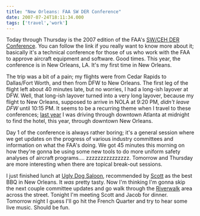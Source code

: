 ```yaml
---
title: "New Orleans: FAA SW DER Conference"
date: 2007-07-24T18:11:34.000
tags: ['travel','work']
---
```


Today through Thursday is the 2007 edition of the FAA's [SW/CEH DER Conference](http://www.faa.gov/aircraft/air_cert/design_approvals/air_software/conference/). You can follow the link if you really want to know more about it; basically it's a technical conference for those of us who work with the FAA to approve aircraft equipment and software. Good times. This year, the conference is in New Orleans, LA. It's my first time in New Orleans.

The trip was a bit of a pain; my flights were from Cedar Rapids to Dallas/Fort Worth, and then from DFW to New Orleans. The first leg of the flight left about 40 minutes late, but no worries, I had a long-ish layover at DFW. Well, that long-ish layover turned into a very long layover, because my flight to New Orleans, supposed to arrive in NOLA at 9:20 PM, _didn't leave DFW_ until 10:15 PM. It seems to be a recurring theme when I travel to these conferences; [last year](/06/06/atlanta-impressions/) I was driving through downtown Atlanta at midnight to find the hotel, this year, through downtown New Orleans.

Day 1 of the conference is always rather boring; it's a general session where we get updates on the progress of various industry committees and information on what the FAA's doing. We got 45 minutes this morning on how they're gonna be using some new tools to do more uniform safety analyses of aircraft programs.... zzzzzzzzzzzzzzz. Tomorrow and Thursday are more interesting when there are topical break-out sessions.

I just finished lunch at [Ugly Dog Saloon](http://www.uglydogsaloon.net/), recommended by [Scott](http://www.rmfo-blogs.com/scott/) as the best BBQ in New Orleans. It _was_ pretty tasty. Now I'm thinking I'm gonna skip the next couple committee updates and go walk through the [Riverwalk](http://www.riverwalkmarketplace.com/html/) area across the street. Tonight I'm meeting Scott and Jacob for dinner. Tomorrow night I guess I'll go hit the French Quarter and try to hear some live music. Should be fun.
